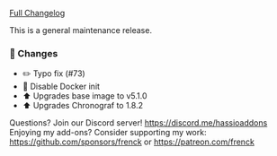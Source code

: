 [Full Changelog][changelog]

This is a general maintenance release.

### 🔨 Changes

- :pencil2: Typo fix (#73)
- :hammer: Disable Docker init
- :arrow_up: Upgrades base image to v5.1.0
- :arrow_up: Upgrades Chronograf to 1.8.2

[changelog]: https://github.com/hassio-addons/addon-influxdb/compare/v3.6.1...v3.6.2

Questions? Join our Discord server! https://discord.me/hassioaddons
Enjoying my add-ons? Consider supporting my work:
https://github.com/sponsors/frenck or https://patreon.com/frenck